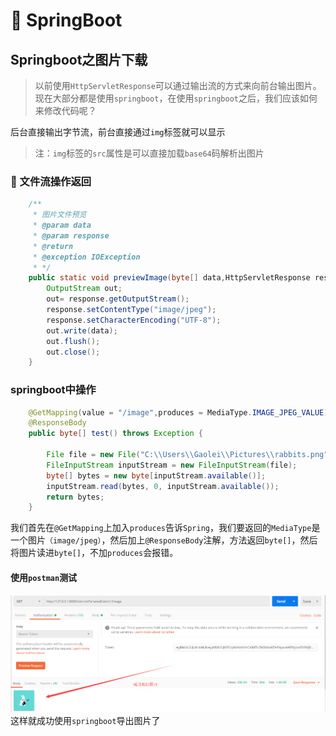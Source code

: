 # :watermelon: SpringBoot
## Springboot之图片下载
>以前使用`HttpServletResponse`可以通过输出流的方式来向前台输出图片。现在大部分都是使用`springboot`，在使用`springboot`之后，我们应该如何来修改代码呢？

后台直接输出字节流，前台直接通过`img`标签就可以显示

>注：`img`标签的`src`属性是可以直接加载`base64`码解析出图片

### :apple: 文件流操作返回
```java
    /**
     * 图片文件预览
     * @param data
     * @param response
     * @return
     * @exception IOException
     * */
    public static void previewImage(byte[] data,HttpServletResponse response) throws IOException {
        OutputStream out;
        out= response.getOutputStream();
        response.setContentType("image/jpeg");
        response.setCharacterEncoding("UTF-8");
        out.write(data);
        out.flush();
        out.close();
    }
```
### springboot中操作
```java
    @GetMapping(value = "/image",produces = MediaType.IMAGE_JPEG_VALUE)
    @ResponseBody
    public byte[] test() throws Exception {

        File file = new File("C:\\Users\\Gaolei\\Pictures\\rabbits.png");
        FileInputStream inputStream = new FileInputStream(file);
        byte[] bytes = new byte[inputStream.available()];
        inputStream.read(bytes, 0, inputStream.available());
        return bytes;
    }

```
我们首先在`@GetMapping`上加入`produces`告诉`Spring`，我们要返回的`MediaType`是一个图片`（image/jpeg）`，然后加上`@ResponseBody`注解，方法返回`byte[]`，然后将图片读进`byte[]`，不加`produces`会报错。

#### 使用`postman`测试
![](../../image/java/exportImage.png)
这样就成功使用`springboot`导出图片了